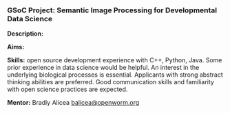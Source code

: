 ### GSoC Project: Semantic Image Processing for Developmental Data Science  


**Description:**  


**Aims:**  


**Skills:** open source development experience with C++, Python, Java. Some prior experience in data science would be helpful. An interest in the underlying biological processes is essential. Applicants with strong abstract thinking abilities are preferred. Good communication skills and familiarity with open science practices are expected.  


**Mentor:** Bradly Alicea [balicea@openworm.org](mailto:balicea@openworm.org)  
